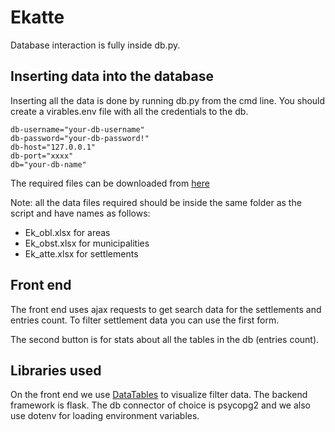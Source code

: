 # Ekatte

Database interaction is fully inside db.py.
## Inserting data into the database

Inserting all the data is done by running db.py from the cmd line.
You should create a virables.env file with all the credentials to the db.

```
db-username="your-db-username"
db-password="your-db-password!"
db-host="127.0.0.1"
db-port="xxxx"
db="your-db-name"
```
The required files can be downloaded from [here](http://www.nsi.bg/nrnm/)

Note: all the data files required should be inside the same folder as the script and have names as follows:
* Ek_obl.xlsx for areas
* Ek_obst.xlsx for municipalities
* Ek_atte.xlsx for settlements

## Front end

The front end uses ajax requests to get search data for the settlements and entries count.
To filter settlement data you can use the first form.

The second button is for stats about all the tables in the db (entries count).

## Libraries used

On the front end we use [DataTables](https://datatables.net) to visualize filter data.
The backend framework is flask. The db connector of choice is psycopg2 and we also use dotenv
for loading environment variables.
